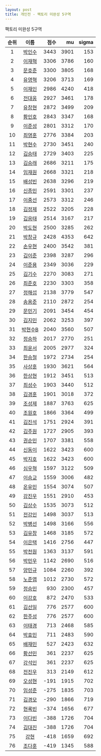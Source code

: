 ```yaml
---
layout: post
title: 개인전 - 팩토리 미완성 5구역
---
```


팩토리 미완성 5구역

| 순위 | 이름 | 점수 | mu | sigma |
|:---:|:---:|---:|---:|---:|
| 1 | [박인수](../bakinsu) | 3443 | 3901 | 153 |
| 2 | [이재혁](../ijaehyeok) | 3306 | 3786 | 160 |
| 3 | [문호준](../munhojun) | 3300 | 3805 | 168 |
| 4 | [유영혁](../yuyeonghyeok) | 3206 | 3713 | 169 |
| 5 | [이재인](../ijaein) | 2986 | 4240 | 418 |
| 6 | [전대웅](../jeondaewoong) | 2927 | 3461 | 178 |
| 7 | [유창현](../yuchanghyeon) | 2872 | 3499 | 209 |
| 8 | [황인호](../hwanginho) | 2843 | 3347 | 168 |
| 9 | [이준성](../ijunseong) | 2801 | 3312 | 170 |
| 10 | [최영훈](../choiyeonghun) | 2776 | 3384 | 203 |
| 11 | [박현수](../bakhyeonsu) | 2730 | 3451 | 240 |
| 12 | [김승태](../gimseungtae) | 2729 | 3403 | 225 |
| 13 | [김승래](../gimseungrae) | 2686 | 3211 | 175 |
| 14 | [임재원](../imjaewon) | 2668 | 3321 | 218 |
| 15 | [배성빈](../baeseongbin) | 2638 | 3296 | 219 |
| 16 | [신종민](../shinjongmin) | 2591 | 3301 | 237 |
| 17 | [이중선](../ijungseon) | 2573 | 3312 | 246 |
| 18 | [김정제](../gimjeongje) | 2522 | 3205 | 228 |
| 19 | [김응태](../gimeungtae) | 2514 | 3167 | 217 |
| 20 | [박도현](../bakdohyeon) | 2500 | 3285 | 262 |
| 21 | [박창규](../bakchanggyu) | 2428 | 4353 | 642 |
| 22 | [손우현](../sonuhyeon) | 2400 | 3542 | 381 |
| 23 | [김이준](../gimijun) | 2398 | 3287 | 296 |
| 24 | [이준용](../ijunyong) | 2349 | 3036 | 229 |
| 25 | [김기수](../gimgisu) | 2270 | 3083 | 271 |
| 26 | [최준호](../choijunho) | 2230 | 3303 | 358 |
| 27 | [정해섭](../jeonghaeseop) | 2138 | 3779 | 547 |
| 28 | [송용준](../songyongjun) | 2110 | 2872 | 254 |
| 29 | [문민기](../munmingi) | 2091 | 3454 | 454 |
| 30 | [김지민](../gimjimin) | 2062 | 3253 | 397 |
| 31 | [박현수B](../bakhyeonsu-b) | 2040 | 3560 | 507 |
| 32 | [정승하](../jeongseungha) | 2017 | 2770 | 251 |
| 33 | [최윤서](../choiyunseo) | 2005 | 2977 | 324 |
| 34 | [한승철](../hanseungcheol) | 1972 | 2734 | 254 |
| 35 | [사상훈](../sasanghun) | 1930 | 3621 | 564 |
| 36 | [한상현](../hansanghyeon) | 1912 | 3451 | 513 |
| 37 | [최성수](../choiseongsu) | 1903 | 3440 | 512 |
| 38 | [김경훈](../gimgyeonghun) | 1901 | 3018 | 372 |
| 39 | [조성제](../joseongje) | 1887 | 3763 | 625 |
| 40 | [조원호](../jowonho) | 1866 | 3364 | 499 |
| 41 | [김진석](../gimjinseok) | 1751 | 2924 | 391 |
| 42 | [김주원](../gimjuwon) | 1727 | 2905 | 393 |
| 43 | [권순민](../gweonsoonmin) | 1707 | 3381 | 558 |
| 44 | [신동이](../shindongi) | 1622 | 3423 | 600 |
| 45 | [박지호](../bakjiho) | 1622 | 3423 | 600 |
| 46 | [심우혁](../shimuhyeok) | 1597 | 3122 | 509 |
| 47 | [이승교](../iseunggyo) | 1559 | 3006 | 482 |
| 48 | [온유민](../onyumin) | 1554 | 3074 | 507 |
| 49 | [강진우](../gangjinwu) | 1551 | 2910 | 453 |
| 50 | [김상수](../gimsangsu) | 1535 | 3073 | 512 |
| 51 | [전강인](../jeongangin) | 1498 | 3037 | 513 |
| 52 | [박병선](../bakbyeongseon) | 1498 | 3166 | 556 |
| 53 | [김유창](../gimyuchang) | 1468 | 3185 | 572 |
| 54 | [이은택](../ieuntaek) | 1416 | 2756 | 447 |
| 55 | [박천원](../bakcheonwon) | 1363 | 3137 | 591 |
| 56 | [박민우](../bakminu) | 1142 | 2690 | 516 |
| 57 | [양민규](../yangmingyu) | 1084 | 2260 | 392 |
| 58 | [노준엽](../nojunyeob) | 1012 | 2730 | 572 |
| 59 | [정승민](../jeongseungmin) | 930 | 2300 | 457 |
| 60 | [이강호](../igangho) | 872 | 2470 | 533 |
| 61 | [김선일](../gimseonil) | 776 | 2577 | 600 |
| 62 | [한주성](../hanjuseong) | 776 | 2577 | 600 |
| 63 | [이태경](../itaegyoeng) | 713 | 2468 | 585 |
| 64 | [박효민](../bakhyomin) | 711 | 2483 | 590 |
| 65 | [배재민](../baejaemin) | 527 | 2423 | 632 |
| 66 | [황선민](../hwangseongmin) | 361 | 2237 | 625 |
| 67 | [강석인](../gangseokin) | 361 | 2237 | 625 |
| 68 | [전진우](../jeonjinwoo) | 313 | 2149 | 612 |
| 69 | [오성현](../oseonghyeon) | -191 | 1915 | 702 |
| 70 | [임성준](../imseongjun) | -275 | 1835 | 703 |
| 71 | [김경모](../gimgyeongmo) | -290 | 1866 | 719 |
| 72 | [현록빈](../hyeonrokbin) | -374 | 1656 | 677 |
| 73 | [이다빈](../idabin) | -388 | 1726 | 704 |
| 74 | [김대진](../gimdaejin) | -388 | 1726 | 704 |
| 75 | [강현](../ganghyeon) | -418 | 1659 | 692 |
| 76 | [조다훈](../jodahun) | -419 | 1345 | 588 |
